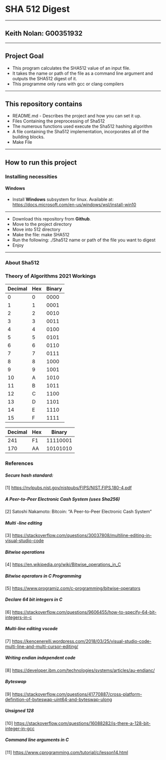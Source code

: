# SHA 512 Digest
***
## Keith Nolan: G00351932
***
## Project Goal
- This program calculates the SHA512 value of an input file. 
- It takes the name or path of the file as a command line argument and outputs the SHA512 digest of it.
- This programme only runs with gcc or clang compilers

***

## This repository contains
- README.md - Describes the project and how you can set it up.
- Files Containing the preprocessing of Sha512
- The numerous functions used execute the Sha512 hashing algorithm
- A file containing the Sha512 implementation, incorporates all of the building blocks. 
- Make File
***
## How to run this project

### Installing necessities
#### Windows
- Install **Windows** subsystem for linux. Available at: https://docs.microsoft.com/en-us/windows/wsl/install-win10
***
- Download this repository from **Github**.
- Move to the project directory
- Move into 512 directory
- Make the file: make SHA512
- Run the following: ./Sha512 name or path of the file you want to digest
- Enjoy
***

### About Sha512


### Theory of Algorithms 2021 Workings

| Decimal | Hex | Binary |
|---------|-----|--------|
|       0 |   0 |   0000 |
|       1 |   1 |   0001 |
|       2 |   2 |   0010 |
|       3 |   3 |   0011 |
|       4 |   4 |   0100 |
|       5 |   5 |   0101 |
|       6 |   6 |   0110 |
|       7 |   7 |   0111 |
|       8 |   8 |   1000 |
|       9 |   9 |   1001 |
|      10 |   A |   1010 |
|      11 |   B |   1011 |
|      12 |   C |   1100 |
|      13 |   D |   1101 |
|      14 |   E |   1110 |
|      15 |   F |   1111 |

|Decimal | Hex |   Binary |
|--------|-----|----------|
|    241 |  F1 | 11110001 |
|    170 |  AA | 10101010 |
### References

##### Secure hash standard:
[1] https://nvlpubs.nist.gov/nistpubs/FIPS/NIST.FIPS.180-4.pdf

##### A Peer-to-Peer Electronic Cash System (uses Sha256)
[2] Satoshi Nakamoto: Bitcoin: “A Peer-to-Peer Electronic Cash System“

##### Multi -line editing
[3] https://stackoverflow.com/questions/30037808/multiline-editing-in-visual-studio-code

##### Bitwise operations
[4] https://en.wikipedia.org/wiki/Bitwise_operations_in_C

##### Bitwise operators in C Programming
[5] https://www.programiz.com/c-programming/bitwise-operators

##### Declare 64 bit integers in C
[6] https://stackoverflow.com/questions/9606455/how-to-specify-64-bit-integers-in-c

##### Multi-line editing vscode
[7] https://kencenerelli.wordpress.com/2018/03/25/visual-studio-code-multi-line-and-multi-cursor-editing/

##### Writing endian independent code
[8] https://developer.ibm.com/technologies/systems/articles/au-endianc/

##### Byteswap
[9] https://stackoverflow.com/questions/41770887/cross-platform-definition-of-byteswap-uint64-and-byteswap-ulong

##### Unsigned 128 
[10] https://stackoverflow.com/questions/16088282/is-there-a-128-bit-integer-in-gcc

##### Command line arguments in C
[11] https://www.cprogramming.com/tutorial/c/lesson14.html

